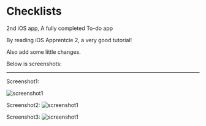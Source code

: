 Checklists
==========

2nd iOS app, A fully completed To-do app

By reading iOS Apprentcie 2, a very good tutorial!

Also add some little changes.

Below is screenshots:

___
Screenshot1:

![screenshot1](https://github.com/honghaoz/Checklists/blob/master/Screenshots/IMG_1824.PNG?raw=true)

Screenshot2:
![screenshot1](https://github.com/honghaoz/Checklists/blob/master/Screenshots/IMG_1826.PNG?raw=true)

Screenshot3:
![screenshot1](https://github.com/honghaoz/Checklists/blob/master/Screenshots/IMG_1827.PNG?raw=true)
